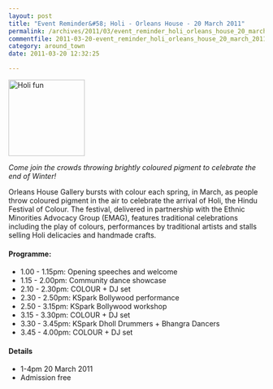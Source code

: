 ```yaml
---
layout: post
title: "Event Reminder&#58; Holi - Orleans House - 20 March 2011"
permalink: /archives/2011/03/event_reminder_holi_orleans_house_20_march_2011.html
commentfile: 2011-03-20-event_reminder_holi_orleans_house_20_march_2011
category: around_town
date: 2011-03-20 12:32:25

---
```


<img src="/assets/images/2011/holi_images_2009-3.jpg" alt="Holi fun" class="photo right" width="150" />

*Come join the crowds throwing brightly coloured pigment to celebrate the end of Winter!*

Orleans House Gallery bursts with colour each spring, in March, as people throw coloured pigment in the air to celebrate the arrival of Holi, the Hindu Festival of Colour. The festival, delivered in partnership with the Ethnic Minorities Advocacy Group (EMAG), features traditional celebrations including the play of colours, performances by traditional artists and stalls selling Holi delicacies and handmade crafts.

#### Programme:

-   1.00 - 1.15pm: Opening speeches and welcome
-   1.15 - 2.00pm: Community dance showcase
-   2.10 - 2.30pm: COLOUR + DJ set
-   2.30 - 2.50pm: KSpark Bollywood performance
-   2.50 - 3.15pm: KSpark Bollywood workshop
-   3.15 - 3.30pm: COLOUR + DJ set
-   3.30 - 3.45pm: KSpark Dholl Drummers + Bhangra Dancers
-   3.45 - 4.00pm: COLOUR + DJ set

#### Details

-   1-4pm 20 March 2011
-   Admission free
